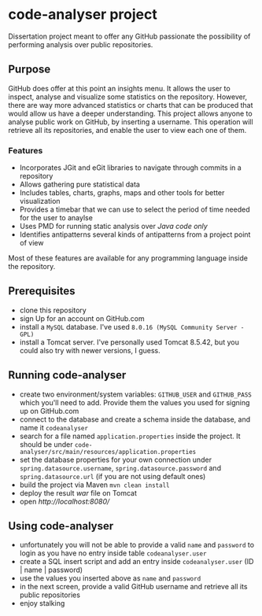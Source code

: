 # code-analyser project
Dissertation project meant to offer any GitHub passionate the possibility of performing analysis over public repositories.

## Purpose
GitHub does offer at this point an insights menu. It allows the user to inspect, analyse and visualize some statistics on the
repository. However, there are way more advanced statistics or charts that can be produced that would allow us have a deeper
understanding.
This project allows anyone to analyse public work on GitHub, by inserting a username. This operation will retrieve all its 
repositories, and enable the user to view each one of them.

### Features
- Incorporates JGit and eGit libraries to navigate through commits in a repository
- Allows gathering pure statistical data
- Includes tables, charts, graphs, maps and other tools for better visualization
- Provides a timebar that we can use to select the period of time needed for the user to anaylse
- Uses PMD for running static analysis over *Java code only*
- Identifies antipatterns several kinds of antipatterns from a project point of view

Most of these features are available for any programming language inside the repository.

## Prerequisites

- clone this repository
- sign Up for an account on GitHub.com
- install a `MySQL` database. I've used `8.0.16 (MySQL Community Server - GPL)`
- install a Tomcat server. I've personally used Tomcat 8.5.42, but you could also try with newer versions, I guess.


## Running code-analyser

- create two environment/system variables: `GITHUB_USER` and `GITHUB_PASS` which you'll need to add. Provide them the values
you used for signing up on GitHub.com
- connect to the database and create a schema inside the database, and name it `codeanalyser`
- search for a file named `application.properties` inside the project. It should be under `code-analyser/src/main/resources/application.properties`
- set the database properties for your own connection under `spring.datasource.username`, `spring.datasource.password` and `spring.datasource.url`
(if you are not using default ones)
- build the project via Maven `mvn clean install`
- deploy the result *war* file on Tomcat
- open *http://localhost:8080/*

## Using code-analyser

- unfortunately you will not be able to provide a valid `name` and `password` to login as you have no entry inside table `codeanalyser.user`
- create a SQL insert script and add an entry inside `codeanalyser.user` (ID | name | password)
- use the values you inserted above as `name` and `password`
- in the next screen, provide a valid GitHub username and retrieve all its public repositories
- enjoy stalking


